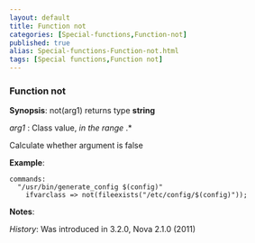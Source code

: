 ```yaml
---
layout: default
title: Function not
categories: [Special-functions,Function-not]
published: true
alias: Special-functions-Function-not.html
tags: [Special functions,Function not]
---
```


### Function not

**Synopsis**: not(arg1) returns type **string**

  
 *arg1* : Class value, *in the range* .\*   

Calculate whether argument is false

**Example**:  
   

```cf3
commands:
  "/usr/bin/generate_config $(config)"
    ifvarclass => not(fileexists("/etc/config/$(config)"));
```

**Notes**:  
   
 *History*: Was introduced in 3.2.0, Nova 2.1.0 (2011)

